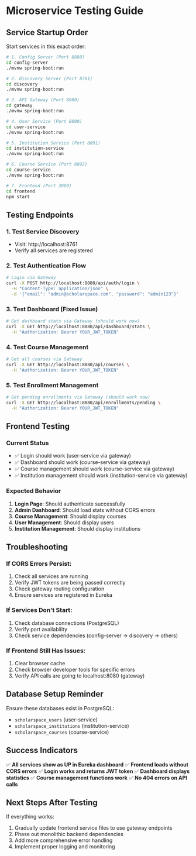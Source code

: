 # Microservice Testing Guide

## Service Startup Order

Start services in this exact order:

```bash
# 1. Config Server (Port 8888)
cd config-server
./mvnw spring-boot:run

# 2. Discovery Server (Port 8761) 
cd discovery
./mvnw spring-boot:run

# 3. API Gateway (Port 8080)
cd gateway
./mvnw spring-boot:run

# 4. User Service (Port 8090)
cd user-service
./mvnw spring-boot:run

# 5. Institution Service (Port 8091)
cd institution-service
./mvnw spring-boot:run

# 6. Course Service (Port 8092)
cd course-service
./mvnw spring-boot:run

# 7. Frontend (Port 3000)
cd frontend
npm start
```

## Testing Endpoints

### 1. Test Service Discovery
- Visit: http://localhost:8761
- Verify all services are registered

### 2. Test Authentication Flow
```bash
# Login via Gateway
curl -X POST http://localhost:8080/api/auth/login \
  -H "Content-Type: application/json" \
  -d '{"email": "admin@scholarspace.com", "password": "admin123"}'
```

### 3. Test Dashboard (Fixed Issue)
```bash
# Get dashboard stats via Gateway (should work now)
curl -X GET http://localhost:8080/api/dashboard/stats \
  -H "Authorization: Bearer YOUR_JWT_TOKEN"
```

### 4. Test Course Management
```bash
# Get all courses via Gateway
curl -X GET http://localhost:8080/api/courses \
  -H "Authorization: Bearer YOUR_JWT_TOKEN"
```

### 5. Test Enrollment Management
```bash
# Get pending enrollments via Gateway (should work now)
curl -X GET http://localhost:8080/api/enrollments/pending \
  -H "Authorization: Bearer YOUR_JWT_TOKEN"
```

## Frontend Testing

### Current Status
- ✅ Login should work (user-service via gateway)
- ✅ Dashboard should work (course-service via gateway)
- ✅ Course management should work (course-service via gateway)
- ✅ Institution management should work (institution-service via gateway)

### Expected Behavior
1. **Login Page**: Should authenticate successfully
2. **Admin Dashboard**: Should load stats without CORS errors
3. **Course Management**: Should display courses
4. **User Management**: Should display users
5. **Institution Management**: Should display institutions

## Troubleshooting

### If CORS Errors Persist:
1. Check all services are running
2. Verify JWT tokens are being passed correctly
3. Check gateway routing configuration
4. Ensure services are registered in Eureka

### If Services Don't Start:
1. Check database connections (PostgreSQL)
2. Verify port availability
3. Check service dependencies (config-server → discovery → others)

### If Frontend Still Has Issues:
1. Clear browser cache
2. Check browser developer tools for specific errors
3. Verify API calls are going to localhost:8080 (gateway)

## Database Setup Reminder

Ensure these databases exist in PostgreSQL:
- `scholarspace_users` (user-service)
- `scholarspace_institutions` (institution-service)  
- `scholarspace_courses` (course-service)

## Success Indicators

✅ **All services show as UP in Eureka dashboard**
✅ **Frontend loads without CORS errors**
✅ **Login works and returns JWT token**
✅ **Dashboard displays statistics**
✅ **Course management functions work**
✅ **No 404 errors on API calls**

## Next Steps After Testing

If everything works:
1. Gradually update frontend service files to use gateway endpoints
2. Phase out monolithic backend dependencies
3. Add more comprehensive error handling
4. Implement proper logging and monitoring
